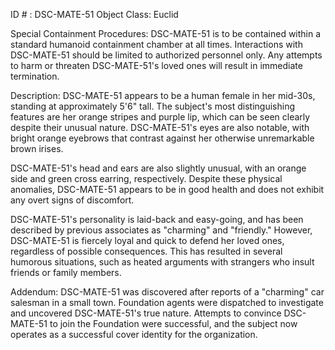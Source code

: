 ID # : DSC-MATE-51
Object Class: Euclid

Special Containment Procedures:
DSC-MATE-51 is to be contained within a standard humanoid containment chamber at all times. Interactions with DSC-MATE-51 should be limited to authorized personnel only. Any attempts to harm or threaten DSC-MATE-51's loved ones will result in immediate termination.

Description:
DSC-MATE-51 appears to be a human female in her mid-30s, standing at approximately 5'6" tall. The subject's most distinguishing features are her orange stripes and purple lip, which can be seen clearly despite their unusual nature. DSC-MATE-51's eyes are also notable, with bright orange eyebrows that contrast against her otherwise unremarkable brown irises.

DSC-MATE-51's head and ears are also slightly unusual, with an orange side and green cross earring, respectively. Despite these physical anomalies, DSC-MATE-51 appears to be in good health and does not exhibit any overt signs of discomfort.

DSC-MATE-51's personality is laid-back and easy-going, and has been described by previous associates as "charming" and "friendly." However, DSC-MATE-51 is fiercely loyal and quick to defend her loved ones, regardless of possible consequences. This has resulted in several humorous situations, such as heated arguments with strangers who insult friends or family members.

Addendum:
DSC-MATE-51 was discovered after reports of a "charming" car salesman in a small town. Foundation agents were dispatched to investigate and uncovered DSC-MATE-51's true nature. Attempts to convince DSC-MATE-51 to join the Foundation were successful, and the subject now operates as a successful cover identity for the organization.